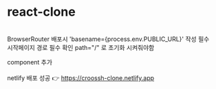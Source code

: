 # react-clone
<br>
BrowserRouter 배포시 'basename={process.env.PUBLIC_URL}' 작성 필수<br>
시작페이지 경로 필수 확인 path="/" 로 초기화 시켜줘야함<br>

component 추가<br>
<br>
netlify 배포 성공 👉 https://croossh-clone.netlify.app
